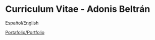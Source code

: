 # Curriculum Vitae - Adonis Beltrán

[Español](https://megazordranger.github.io/cv/CV_Adonis_Beltrán.pdf)/[English](https://megazordranger.github.io/cv/CV_Adonis_Beltr%C3%A1n_english.pdf)

[Portafolio/Portfolio](https://megazordranger.github.io/)
